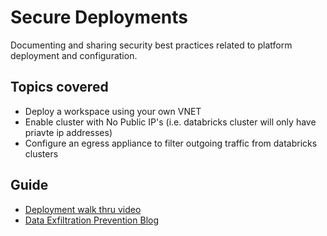 Secure Deployments
==============
Documenting and sharing security best practices related to platform deployment and configuration.


Topics covered
------------
-  Deploy a workspace using your own VNET
-  Enable cluster with No Public IP's (i.e. databricks cluster will only have priavte ip addresses)
-  Configure an egress appliance to filter outgoing traffic from databricks clusters

Guide
-------------
-  [Deployment walk thru video](https://drive.google.com/file/d/155EwfiErDYBcnk6ntCHgDroQsnU6eo0N/view?usp=sharing)
-  [Data Exfiltration Prevention Blog](https://databricks.com/blog/2020/03/27/data-exfiltration-protection-with-azure-databricks.html)
